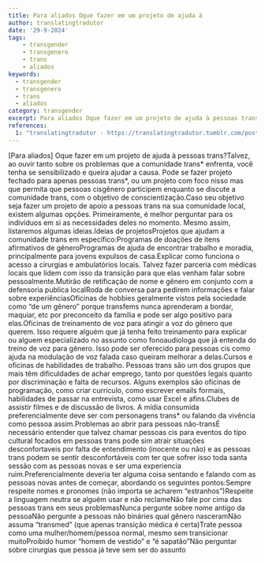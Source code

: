 ```yaml
---
title: Para aliados Oque fazer em um projeto de ajuda à
author: translatingtradutor
date: '29-9-2024'
tags:
    - transgender
    - transgenero
    - trans
    - aliados
keywords:
  - transgender
  - transgenero
  - trans
  - aliados
category: transgender
excerpt: Para aliados Oque fazer em um projeto de ajuda à pessoas trans?Talvez, ao ouvir tanto sobre os problemas que a comunidade trans* enfrenta, você tenh...
references:
  1: "translatingtradutor - https://translatingtradutor.tumblr.com/post/762963373274087424/dicas-oque-fazer-em-um-projeto-de-ajuda-%C3%A0"
---
```


[Para aliados] Oque fazer em um projeto de ajuda à pessoas trans?Talvez, ao ouvir tanto sobre os problemas que a comunidade trans* enfrenta, você tenha se sensibilizado e queira ajudar a causa. Pode se fazer projeto fechado para apenas pessoas trans*, ou um projeto com foco nisso mas que permita que pessoas cisgênero participem enquanto se discute a comunidade trans, com o objetivo de conscientização.Caso seu objetivo seja fazer um projeto de apoio a pessoas trans na sua comunidade local, existem algumas opções. Primeiramente, é melhor perguntar para os indivíduos em si as necessidades deles no momento. Mesmo assim, listaremos algumas ideias.Ideias de projetosProjetos que ajudam a comunidade trans em específico:Programas de doações de itens afirmativos de gêneroProgramas de ajuda de encontrar trabalho e moradia, principalmente para jovens expulsos de casa.Explicar como funciona o acesso a cirurgias e ambulatórios locais. Talvez fazer parceria com médicas locais que lidem com isso da transição para que elas venham falar sobre pessoalmente.Mutirão de retificação de nome e gênero em conjunto com a defensoria publica localRoda de conversa para pedirem informações e falar sobre experiênciasOficinas de hobbies geralmente vistos pela sociedade como “de um gênero” porque transfems nunca aprenderam a bordar, maquiar, etc por preconceito da família e pode ser algo positivo para elas.Oficinas de treinamento de voz para atingir a voz do gênero que querem. Isso requere alguém que já tenha feito treinamento para explicar ou alguem especializado no assunto como fonoaudiologa que já entenda do treino de voz para gênero. Isso pode ser oferecido para pessoas cis como ajuda na modulação de voz falada caso queiram melhorar a delas.Cursos e oficinas de habilidades de trabalho. Pessoas trans são um dos grupos que mais têm dificuldades de achar emprego, tanto por questões legais quanto por discriminação e falta de recursos.  Alguns exemplos são oficinas de programação, como criar curriculo, como escrever emails formais, habilidades de passar na entrevista, como usar Excel e afins.Clubes de assistir filmes e de discussão de livros. A mídia consumida preferencialmente deve ser com personagens trans* ou falando da vivência como pessoa assim.Problemas ao abrir para pessoas não-transÉ necessário entender que talvez chamar pessoas cis para eventos do tipo cultural focados em pessoas trans pode sim atrair situações desconfortaveis por falta de entendimento (inocente ou não) e as pessoas trans podem se sentir desconfortáveis com ter que sofrer isso toda santa sessão com as pessoas novas e ser uma experiencia ruim.Preferencialmente deveria ter alguma coisa sentando e falando com as pessoas novas antes de começar, abordando os seguintes pontos:Sempre respeite nomes e pronomes (não importa se acharem “estranhos”)Respeite a linguagem neutra se alguém usar e não reclameNão fale por cima das pessoas trans em seus problemasNunca pergunte sobre nome antigo da pessoaNão pergunte a pessoas não bináries qual gênero nasceramNão assuma “transmed” (que apenas transição médica é certa)Trate pessoa como uma mulher/homem/pessoa normal, mesmo sem transicionar muitoProibido humor “homem de vestido” e “é sapatão”Não perguntar sobre cirurgias que pessoa já teve sem ser do assunto